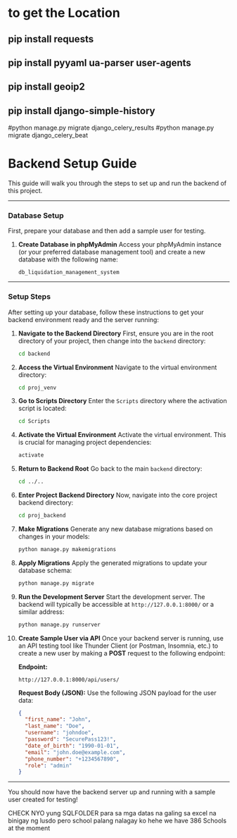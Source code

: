 # to get the Location
## pip install requests
## pip install pyyaml ua-parser user-agents
## pip install geoip2
## pip install django-simple-history 
#python manage.py migrate django_celery_results
#python manage.py migrate django_celery_beat
# Backend Setup Guide

This guide will walk you through the steps to set up and run the backend of this project.

---

### Database Setup

First, prepare your database and then add a sample user for testing.

1.  **Create Database in phpMyAdmin**
    Access your phpMyAdmin instance (or your preferred database management tool) and create a new database with the following name:

    ```
    db_liquidation_management_system
    ```

---

### Setup Steps

After setting up your database, follow these instructions to get your backend environment ready and the server running:

1.  **Navigate to the Backend Directory**
    First, ensure you are in the root directory of your project, then change into the `backend` directory:

    ```bash
    cd backend
    ```

2.  **Access the Virtual Environment**
    Navigate to the virtual environment directory:

    ```bash
    cd proj_venv
    ```

3.  **Go to Scripts Directory**
    Enter the `Scripts` directory where the activation script is located:

    ```bash
    cd Scripts
    ```

4.  **Activate the Virtual Environment**
    Activate the virtual environment. This is crucial for managing project dependencies:

    ```bash
    activate
    ```

5.  **Return to Backend Root**
    Go back to the main `backend` directory:

    ```bash
    cd ../..
    ```

6.  **Enter Project Backend Directory**
    Now, navigate into the core project backend directory:

    ```bash
    cd proj_backend
    ```

7.  **Make Migrations**
    Generate any new database migrations based on changes in your models:

    ```bash
    python manage.py makemigrations
    ```

8.  **Apply Migrations**
    Apply the generated migrations to update your database schema:

    ```bash
    python manage.py migrate
    ```

9.  **Run the Development Server**
    Start the development server. The backend will typically be accessible at `http://127.0.0.1:8000/` or a similar address:
    ```bash
    python manage.py runserver
    ```
10. **Create Sample User via API**
    Once your backend server is running, use an API testing tool like Thunder Client (or Postman, Insomnia, etc.) to create a new user by making a **POST** request to the following endpoint:

    **Endpoint:**


    ```
    http://127.0.0.1:8000/api/users/
    ```

    **Request Body (JSON):**
    Use the following JSON payload for the user data:

    ```json
    {
      "first_name": "John",
      "last_name": "Doe",
      "username": "johndoe",
      "password": "SecurePass123!",
      "date_of_birth": "1990-01-01",
      "email": "john.doe@example.com",
      "phone_number": "+1234567890",
      "role": "admin"
    }
    ```

---

You should now have the backend server up and running with a sample user created for testing!

CHECK NYO yung SQLFOLDER para sa mga datas na galing sa excel na binigay ng lusdo pero school palang nalagay ko hehe
we have 386 Schools at the moment
